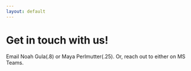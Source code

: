 ```yaml
---
layout: default
---
```


# Get in touch with us!

Email Noah Gula(.8) or Maya Perlmutter(.25). Or, reach out to either on MS Teams.